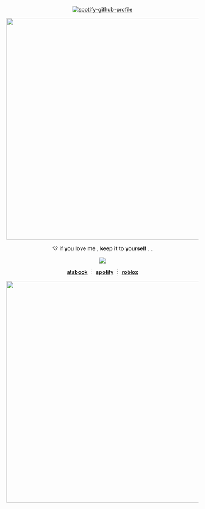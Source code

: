 
<div align="center">
  
  [![spotify-github-profile](https://spotify-github-profile.kittinanx.com/api/view?uid=rh2oqnubvlstyhpsucgotorqs&cover_image=true&theme=novatorem&show_offline=false&background_color=0a0c10&interchange=false&bar_color=564e4e&bar_color_cover=false)](https://github.com/kittinan/spotify-github-profile)
  
</div>


<p align="center"><img width="580" src="https://github.com/user-attachments/assets/695b5c9d-4adc-4b5b-bd94-4454237170bf">
</p>

<p align="center">♡   𝐢𝐟  𝐲𝐨𝐮  𝐥𝐨𝐯𝐞  𝐦𝐞  ,  𝐤𝐞𝐞𝐩  𝐢𝐭  𝐭𝐨  𝐲𝐨𝐮𝐫𝐬𝐞𝐥𝐟  . .</p>

<p align="center"><img src="https://github.com/user-attachments/assets/957026c0-33f3-49b5-a244-ee675251edd6">
</p>

<div align="center">

[𝐚𝐭𝐚𝐛𝐨𝐨𝐤](https://ambrfreeman.atabook.org/)
┊	[𝐬𝐩𝐨𝐭𝐢𝐟𝐲](https://open.spotify.com/user/rh2oqnubvlstyhpsucgotorqs)
┊	[𝐫𝐨𝐛𝐥𝐨𝐱](https://www.roblox.com/users/1681193139/profile?friendshipSourceType=PlayerSearch)

</div>



<p align="center"><img width="580" src="https://github.com/user-attachments/assets/695b5c9d-4adc-4b5b-bd94-4454237170bf">
</p>






